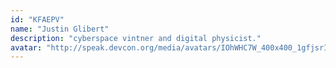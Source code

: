 ```yaml
---
id: "KFAEPV"
name: "Justin Glibert"
description: "cyberspace vintner and digital physicist."
avatar: "http://speak.devcon.org/media/avatars/IOhWHC7W_400x400_1gfjsrI.jpg"
---
```

